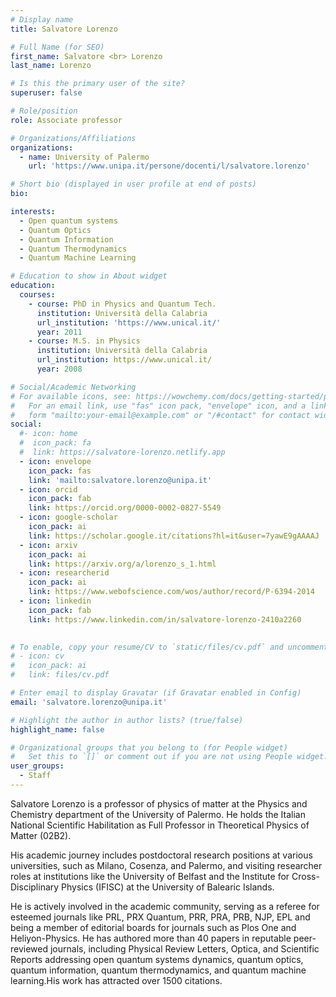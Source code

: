 ```yaml
---
# Display name
title: Salvatore Lorenzo

# Full Name (for SEO)
first_name: Salvatore <br> Lorenzo
last_name: Lorenzo

# Is this the primary user of the site?
superuser: false

# Role/position
role: Associate professor

# Organizations/Affiliations
organizations:
  - name: University of Palermo
    url: 'https://www.unipa.it/persone/docenti/l/salvatore.lorenzo'

# Short bio (displayed in user profile at end of posts)
bio: 

interests:
  - Open quantum systems
  - Quantum Optics
  - Quantum Information
  - Quantum Thermodynamics
  - Quantum Machine Learning

# Education to show in About widget
education:
  courses:
    - course: PhD in Physics and Quantum Tech.
      institution: Università della Calabria 
      url_institution: 'https://www.unical.it/'
      year: 2011
    - course: M.S. in Physics
      institution: Università della Calabria 
      url_institution: https://www.unical.it/
      year: 2008

# Social/Academic Networking
# For available icons, see: https://wowchemy.com/docs/getting-started/page-builder/#icons
#   For an email link, use "fas" icon pack, "envelope" icon, and a link in the
#   form "mailto:your-email@example.com" or "/#contact" for contact widget.
social:
  #- icon: home
  #  icon_pack: fa
  #  link: https://salvatore-lorenzo.netlify.app
  - icon: envelope
    icon_pack: fas
    link: 'mailto:salvatore.lorenzo@unipa.it'
  - icon: orcid
    icon_pack: fab
    link: https://orcid.org/0000-0002-0827-5549
  - icon: google-scholar 
    icon_pack: ai
    link: https://scholar.google.it/citations?hl=it&user=7yawE9gAAAAJ
  - icon: arxiv
    icon_pack: ai
    link: https://arxiv.org/a/lorenzo_s_1.html
  - icon: researcherid
    icon_pack: ai
    link: https://www.webofscience.com/wos/author/record/P-6394-2014
  - icon: linkedin
    icon_pack: fab
    link: https://www.linkedin.com/in/salvatore-lorenzo-2410a2260
  

# To enable, copy your resume/CV to `static/files/cv.pdf` and uncomment the lines below.
# - icon: cv
#   icon_pack: ai
#   link: files/cv.pdf

# Enter email to display Gravatar (if Gravatar enabled in Config)
email: 'salvatore.lorenzo@unipa.it'

# Highlight the author in author lists? (true/false)
highlight_name: false

# Organizational groups that you belong to (for People widget)
#   Set this to `[]` or comment out if you are not using People widget.
user_groups:
  - Staff
---
```

<p>
Salvatore Lorenzo is a professor of physics of matter at the Physics and Chemistry department of the University of Palermo. He holds the Italian National Scientific Habilitation as Full Professor in Theoretical Physics of Matter (02B2).
<p>
His academic journey includes postdoctoral research positions at various universities, such as Milano, Cosenza, and Palermo, and visiting researcher roles at institutions like the University of Belfast and the Institute for Cross-Disciplinary Physics (IFISC) at the University of Balearic Islands. 
<p>
He is actively involved in the academic community, serving as a referee for esteemed journals like PRL, PRX Quantum, PRR, PRA, PRB, NJP, EPL and being a member of editorial boards for journals such as Plos One and Heliyon-Physics. He has authored more than 40 papers in reputable peer-reviewed journals, including Physical Review Letters, Optica, and Scientific Reports addressing open quantum systems dynamics, quantum optics, quantum information, quantum
thermodynamics, and quantum machine learning.His work has attracted over 1500 citations.
